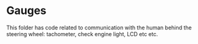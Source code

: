 # Gauges

This folder has code related to communication with the human behind the steering wheel: tachometer, check engine light, LCD etc etc.
